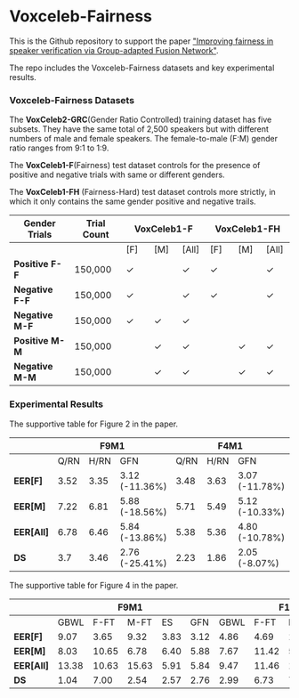 # Voxceleb-Fairness

This is the Github repository to support the paper <a href="">"Improving fairness in speaker verification via Group-adapted Fusion Network"</a>.

The repo includes the Voxceleb-Fairness datasets and key experimental results.

### Voxceleb-Fairness Datasets

The <strong>VoxCeleb2-GRC</strong>(Gender Ratio Controlled) training dataset has five subsets. They have the same total of 2,500 speakers but with different numbers of male and female speakers. The female-to-male (F:M) gender ratio ranges from 9:1 to 1:9.

The <strong>VoxCeleb1-F</strong>(Fairness) test dataset controls for the presence of positive and negative trials with same or different genders.

The <strong>VoxCeleb1-FH</strong> (Fairness-Hard) test dataset controls more strictly, in which it only contains the same gender positive and negative trails.

<!-- 
<style type="text/css">
.tg {border-collapse:collapse;border-spacing:0;}
.tg td{border-color:black;border-style:solid;border-width:1px;font-family:Arial, sans-serif;font-size:14px; overflow:hidden;padding:10px 5px;word-break:normal;}
.tg th{border-color:black;border-style:solid;border-width:1px;font-family:Arial, sans-serif;font-size:14px;
  font-weight:normal;overflow:hidden;padding:10px 5px;word-break:normal;}
.tg .tg-fymr{border-color:inherit;font-weight:bold;text-align:center;vertical-align:top}
.tg .tg-0pky{border-color:inherit;text-align:center;vertical-align:top}
</style> -->

<table class="tg" style="width: 100%">
<thead>
  <tr>
    <th class="tg-fymr">Gender   Trials</th>
    <th class="tg-fymr">Trial Count</th>
    <th class="tg-fymr" colspan="3">VoxCeleb1-F </th>
    <th class="tg-fymr" colspan="3">VoxCeleb1-FH </th>
  </tr>
</thead>
<tbody>
  <tr>
    <td class="tg-0pky"></td>
    <td class="tg-0pky"></td>
    <td class="tg-fymr" style="width: 10%;">[F]</td>
    <td class="tg-fymr" style="width: 10%;">[M]</td>
    <td class="tg-fymr" style="width: 10%;">[All]</td>
    <td class="tg-fymr" style="width: 10%;">[F]</td>
    <td class="tg-fymr" style="width: 10%;">[M]</td>
    <td class="tg-fymr" style="width: 10%;">[All]</td>
  </tr>
  <tr>
    <td class="tg-fymr"><strong>Positive F-F</strong></td>
    <td class="tg-0pky">150,000</td>
    <td class="tg-0pky">✓</td>
    <td class="tg-0pky"></td>
    <td class="tg-0pky">✓</td>
    <td class="tg-0pky">✓</td>
    <td class="tg-0pky"></td>
    <td class="tg-0pky">✓</td>
  </tr>
  <tr>
    <td class="tg-fymr"><strong>Negative F-F</td>
    <td class="tg-0pky">150,000</td>
    <td class="tg-0pky">✓</td>
    <td class="tg-0pky"></td>
    <td class="tg-0pky">✓</td>
    <td class="tg-0pky">✓</td>
    <td class="tg-0pky"></td>
    <td class="tg-0pky">✓</td>
  </tr>
  <tr>
    <td class="tg-fymr"><strong>Negative M-F</td>
    <td class="tg-0pky">150,000</td>
    <td class="tg-0pky">✓</td>
    <td class="tg-0pky">✓</td>
    <td class="tg-0pky">✓</td>
    <td class="tg-0pky"></td>
    <td class="tg-0pky"></td>
    <td class="tg-0pky"></td>
  </tr>
  <tr>
    <td class="tg-fymr"><strong>Positive M-M</td>
    <td class="tg-0pky">150,000</td>
    <td class="tg-0pky"></td>
    <td class="tg-0pky">✓</td>
    <td class="tg-0pky">✓</td>
    <td class="tg-0pky"></td>
    <td class="tg-0pky">✓</td>
    <td class="tg-0pky">✓</td>
  </tr>
  <tr>
    <td class="tg-fymr"><strong>Negative M-M</td>
    <td class="tg-0pky">150,000</td>
    <td class="tg-0pky"></td>
    <td class="tg-0pky">✓</td>
    <td class="tg-0pky">✓</td>
    <td class="tg-0pky"></td>
    <td class="tg-0pky">✓</td>
    <td class="tg-0pky">✓</td>
  </tr>
</tbody>
</table>



### Experimental Results 


The supportive table for Figure 2 in the paper.

<!-- <style type="text/css">
.tg  {border-collapse:collapse;border-spacing:0;}
.tg td{border-color:black;border-style:solid;border-width:1px;font-family:Arial, sans-serif;font-size:14px;
  overflow:hidden;padding:10px 5px;word-break:normal;}
.tg th{border-color:black;border-style:solid;border-width:1px;font-family:Arial, sans-serif;font-size:14px;
  font-weight:normal;overflow:hidden;padding:10px 5px;word-break:normal;}
.tg .tg-bobw{font-weight:bold;text-align:center;vertical-align:bottom}
.tg .tg-8d8j{text-align:center;vertical-align:bottom}
</style> -->

<table class="tg">
<thead>
  <tr>
    <th class="tg-8d8j"></th>
    <th class="tg-bobw" colspan="3">F9M1</th>
    <th class="tg-bobw" colspan="3">F4M1</th>
    <th class="tg-bobw" colspan="3"></th>
    <th class="tg-bobw" colspan="3">F1M4</th>
    <th class="tg-bobw" colspan="3">F1M9</th>
  </tr>
</thead>
<tbody>
  <tr>
    <td class="tg-8d8j"></td>
    <td class="tg-8d8j">Q/RN</td>
    <td class="tg-8d8j">H/RN</td>
    <td class="tg-8d8j">GFN</td>
    <td class="tg-8d8j">Q/RN</td>
    <td class="tg-8d8j">H/RN</td>
    <td class="tg-8d8j">GFN</td>
    <td class="tg-8d8j">Q/RN</td>
    <td class="tg-8d8j">H/RN</td>
    <td class="tg-8d8j">GFN</td>
    <td class="tg-8d8j">Q/RN</td>
    <td class="tg-8d8j">H/RN</td>
    <td class="tg-8d8j">GFN</td>
    <td class="tg-8d8j">Q/RN</td>
    <td class="tg-8d8j">H/RN</td>
    <td class="tg-8d8j">GFN</td>
  </tr>
  <tr>
    <td class="tg-bobw"><strong>EER[F]</td>
    <td class="tg-8d8j">3.52</td>
    <td class="tg-8d8j">3.35</td>
    <td class="tg-8d8j">3.12<br>(-11.36%)</td>
    <td class="tg-8d8j">3.48</td>
    <td class="tg-8d8j">3.63</td>
    <td class="tg-8d8j">3.07 <br>(-11.78%)</td>
    <td class="tg-8d8j">4.15</td>
    <td class="tg-8d8j">3.8</td>
    <td class="tg-8d8j">3.65 <br>(-12.05%)</td>
    <td class="tg-8d8j">5.61</td>
    <td class="tg-8d8j">5.42</td>
    <td class="tg-8d8j">4.92 <br>(-12.30%)</td>
    <td class="tg-8d8j">6.51</td>
    <td class="tg-8d8j">6.25</td>
    <td class="tg-8d8j">5.53 <br>(-15.05%)</td>
  </tr>
  <tr>
    <td class="tg-bobw"><strong>EER[M]</td>
    <td class="tg-8d8j">7.22</td>
    <td class="tg-8d8j">6.81</td>
    <td class="tg-8d8j">5.88<br>(-18.56%)</td>
    <td class="tg-8d8j">5.71</td>
    <td class="tg-8d8j">5.49</td>
    <td class="tg-8d8j">5.12 <br>(-10.33%)</td>
    <td class="tg-8d8j">4.27</td>
    <td class="tg-8d8j">4.07</td>
    <td class="tg-8d8j">4.00 <br>(-6.32%)</td>
    <td class="tg-8d8j">3.9</td>
    <td class="tg-8d8j">3.65</td>
    <td class="tg-8d8j">3.82 <br>(-2.05%)</td>
    <td class="tg-8d8j">3.57</td>
    <td class="tg-8d8j">3.42</td>
    <td class="tg-8d8j">3.30 <br>(-7.56%)</td>
  </tr>
  <tr>
    <td class="tg-bobw"><strong>EER[All]</td>
    <td class="tg-8d8j">6.78</td>
    <td class="tg-8d8j">6.46</td>
    <td class="tg-8d8j">5.84 <br>(-13.86%)</td>
    <td class="tg-8d8j">5.38</td>
    <td class="tg-8d8j">5.36</td>
    <td class="tg-8d8j">4.80 <br>(-10.78%)</td>
    <td class="tg-8d8j">4.98</td>
    <td class="tg-8d8j">4.65</td>
    <td class="tg-8d8j">4.42 <br>(-11.24%)</td>
    <td class="tg-8d8j">6.33</td>
    <td class="tg-8d8j">5.84</td>
    <td class="tg-8d8j">5.04 <br>(-20.38%)</td>
    <td class="tg-8d8j">7.11</td>
    <td class="tg-8d8j">7.15</td>
    <td class="tg-8d8j">5.08 <br>(-28.55%)</td>
  </tr>
  <tr>
    <td class="tg-bobw"><strong>DS</td>
    <td class="tg-8d8j">3.7</td>
    <td class="tg-8d8j">3.46</td>
    <td class="tg-8d8j">2.76 <br>(-25.41%)</td>
    <td class="tg-8d8j">2.23</td>
    <td class="tg-8d8j">1.86</td>
    <td class="tg-8d8j">2.05 <br>(-8.07%)</td>
    <td class="tg-8d8j">0.12</td>
    <td class="tg-8d8j">0.27</td>
    <td class="tg-8d8j">0.35 <br>(191.67%)</td>
    <td class="tg-8d8j">1.71</td>
    <td class="tg-8d8j">1.77</td>
    <td class="tg-8d8j">1.10 <br>(-35.67%)</td>
    <td class="tg-8d8j">2.94</td>
    <td class="tg-8d8j">2.83</td>
    <td class="tg-8d8j">2.23 <br>(-24.15%)</td>
  </tr>
</tbody>
</table>

The supportive table for Figure 4 in the paper.

<!-- <style type="text/css">
.tg  {border-collapse:collapse;border-spacing:0;}
.tg td{border-color:black;border-style:solid;border-width:1px;font-family:Arial, sans-serif;font-size:14px;
  overflow:hidden;padding:10px 5px;word-break:normal;}
.tg th{border-color:black;border-style:solid;border-width:1px;font-family:Arial, sans-serif;font-size:14px;
  font-weight:normal;overflow:hidden;padding:10px 5px;word-break:normal;}
.tg .tg-cly1{text-align:left;vertical-align:middle}
.tg .tg-wa1i{font-weight:bold;text-align:center;vertical-align:middle}
.tg .tg-nrix{text-align:center;vertical-align:middle}
.tg .tg-amwm{font-weight:bold;text-align:center;vertical-align:top}
</style> -->

<table class="tg">
<thead>
  <tr>
    <th class="tg-wa1i"></th>
    <th class="tg-wa1i" colspan="5">F9M1&nbsp;&nbsp;&nbsp;</th>
    <th class="tg-wa1i" colspan="5">F1M1&nbsp;&nbsp;&nbsp;</th>
    <th class="tg-wa1i" colspan="5">F1M9&nbsp;&nbsp;&nbsp;</th>
  </tr>
</thead>
<tbody>
  <tr>
    <td class="tg-cly1"></td>
    <td class="tg-nrix">GBWL</td>
    <td class="tg-nrix">F-FT</td>
    <td class="tg-nrix">M-FT</td>
    <td class="tg-nrix">ES</td>
    <td class="tg-amwm">GFN</td>
    <td class="tg-nrix">GBWL</td>
    <td class="tg-nrix">F-FT</td>
    <td class="tg-nrix">M-FT</td>
    <td class="tg-nrix">ES</td>
    <td class="tg-amwm">GFN</td>
    <td class="tg-nrix">GBWL</td>
    <td class="tg-nrix">F-FT</td>
    <td class="tg-nrix">M-FT</td>
    <td class="tg-nrix">ES</td>
    <td class="tg-amwm">GFN</td>
  </tr>
  <tr>
    <td class="tg-cly1"><strong>EER[F]</td>
    <td class="tg-nrix">9.07</td>
    <td class="tg-nrix">3.65</td>
    <td class="tg-nrix">9.32</td>
    <td class="tg-nrix">3.83</td>
    <td class="tg-amwm">3.12</td>
    <td class="tg-nrix">4.86</td>
    <td class="tg-nrix">4.69</td>
    <td class="tg-nrix">12.34</td>
    <td class="tg-nrix">4.51</td>
    <td class="tg-amwm">3.65</td>
    <td class="tg-nrix">6.95</td>
    <td class="tg-nrix">6.12</td>
    <td class="tg-nrix">12.25</td>
    <td class="tg-nrix">6.48</td>
    <td class="tg-amwm">5.53</td>
  </tr>
  <tr>
    <td class="tg-cly1"><strong>EER[M]</td>
    <td class="tg-nrix">8.03</td>
    <td class="tg-nrix">10.65</td>
    <td class="tg-nrix">6.78</td>
    <td class="tg-nrix">6.40</td>
    <td class="tg-amwm">5.88</td>
    <td class="tg-nrix">7.67</td>
    <td class="tg-nrix">11.42</td>
    <td class="tg-nrix">5.81</td>
    <td class="tg-nrix">4.64</td>
    <td class="tg-amwm">4.00</td>
    <td class="tg-nrix">8.95</td>
    <td class="tg-nrix">8.83</td>
    <td class="tg-nrix">4.12</td>
    <td class="tg-nrix">3.63</td>
    <td class="tg-amwm">3.30</td>
  </tr>
  <tr>
    <td class="tg-cly1"><strong>EER[All]</td>
    <td class="tg-nrix">13.38</td>
    <td class="tg-nrix">10.63</td>
    <td class="tg-nrix">15.63</td>
    <td class="tg-nrix">5.91</td>
    <td class="tg-amwm">5.84</td>
    <td class="tg-nrix">9.47</td>
    <td class="tg-nrix">11.46</td>
    <td class="tg-nrix">15.39</td>
    <td class="tg-nrix">5.47</td>
    <td class="tg-amwm">4.42</td>
    <td class="tg-nrix">9.88</td>
    <td class="tg-nrix">12.13</td>
    <td class="tg-nrix">13.42</td>
    <td class="tg-nrix">6.14</td>
    <td class="tg-amwm">5.08</td>
  </tr>
  <tr>
    <td class="tg-cly1"><strong>DS</td>
    <td class="tg-nrix">1.04</td>
    <td class="tg-nrix">7.00</td>
    <td class="tg-nrix">2.54</td>
    <td class="tg-nrix">2.57</td>
    <td class="tg-amwm">2.76</td>
    <td class="tg-nrix">2.99</td>
    <td class="tg-nrix">6.73</td>
    <td class="tg-nrix">7.16</td>
    <td class="tg-nrix">0.31</td>
    <td class="tg-amwm">0.35</td>
    <td class="tg-nrix">2.00</td>
    <td class="tg-nrix">2.71</td>
    <td class="tg-nrix">8.13</td>
    <td class="tg-nrix">2.85</td>
    <td class="tg-amwm">2.23</td>
  </tr>
</tbody>
</table>